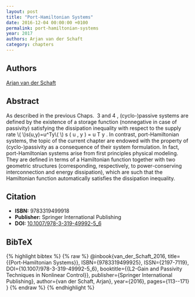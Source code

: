 ```yaml
---
layout: post
title: "Port-Hamiltonian Systems"
date: 2016-12-04 00:00:00 +0100
permalink: port-hamiltonian-systems
year: 2017
authors: Arjan van der Schaft
category: chapters
---
```

 
## Authors
[Arjan van der Schaft](authors/arjan-van-der-schaft)
 
## Abstract
As described in the previous Chaps.  3 and 4 , (cyclo-)passive systems are defined by the existence of a storage function (nonnegative in case of passivity) satisfying the dissipation inequality with respect to the supply rate \\(  \\)s(u,y)=u^Ty\\(  \\) s ( u , y ) = u T y . In contrast, port-Hamiltonian systems, the topic of the current chapter are endowed with the property of (cyclo-)passivity as a consequence of their system formulation. In fact, port-Hamiltonian systems arise from first principles physical modeling. They are defined in terms of a Hamiltonian function together with two geometric structures (corresponding, respectively, to power-conserving interconnection and energy dissipation), which are such that the Hamiltonian function automatically satisfies the dissipation inequality.
 
## Citation
- **ISBN:** 9783319499918
- **Publisher:** Springer International Publishing
- **DOI:** [10.1007/978-3-319-49992-5_6](https://doi.org/10.1007/978-3-319-49992-5_6)
 
## BibTeX
{% highlight bibtex %}
{% raw %}
@inbook{van_der_Schaft_2016,
  title={{Port-Hamiltonian Systems}},
  ISBN={9783319499925},
  ISSN={2197-7119},
  DOI={10.1007/978-3-319-49992-5_6},
  booktitle={{L2-Gain and Passivity Techniques in Nonlinear Control}},
  publisher={Springer International Publishing},
  author={van der Schaft, Arjan},
  year={2016},
  pages={113--171}
}
{% endraw %}
{% endhighlight %}
 
